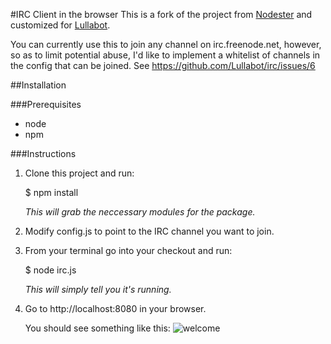 #IRC Client in the browser
This is a fork of the project from [Nodester](https://github.com/nodester/irc) and customized for [Lullabot](http://lullabot.com).

You can currently use this to join any channel on irc.freenode.net, however, so as to limit potential abuse, I'd like to implement a whitelist of channels in the config that can be joined. See https://github.com/Lullabot/irc/issues/6

##Installation

###Prerequisites

 * node
 * npm

###Instructions

1. Clone this project and run:

    $ npm install

    _This will grab the neccessary modules for the package._

2. Modify config.js to point to the IRC channel you want to join.

2. From your terminal go into your checkout and run:

    $ node irc.js

    _This will simply tell you it's running._

3. Go to http://localhost:8080 in your browser.

    You should see something like this:
    ![welcome](https://img.skitch.com/20120819-epmx241hsqqm795wakdgmhik67.png)